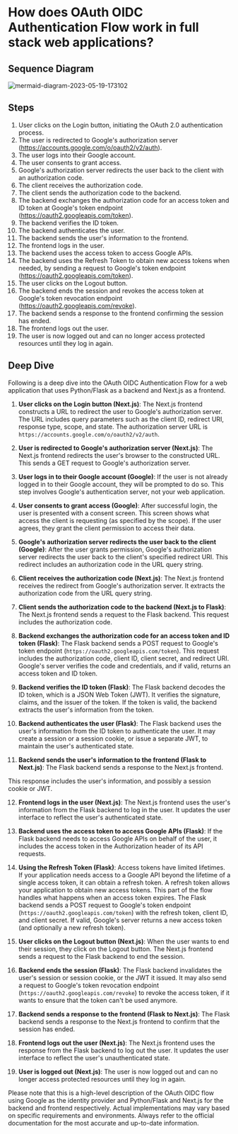 # How does OAuth OIDC Authentication Flow work in full stack web applications?


## Sequence Diagram

![mermaid-diagram-2023-05-19-173102](https://github.com/sarveshkapre/humleaf/assets/15698301/59d27adf-2fb9-4fa3-91af-be82635a6153)

## Steps

1.  User clicks on the Login button, initiating the OAuth 2.0 authentication process.
2.  The user is redirected to Google's authorization server (https://accounts.google.com/o/oauth2/v2/auth).
3.  The user logs into their Google account.
4.  The user consents to grant access.
5.  Google's authorization server redirects the user back to the client with an authorization code.
6.  The client receives the authorization code.
7.  The client sends the authorization code to the backend.
8.  The backend exchanges the authorization code for an access token and ID token at Google's token endpoint (https://oauth2.googleapis.com/token).
9.  The backend verifies the ID token.
10. The backend authenticates the user.
11. The backend sends the user's information to the frontend.
12. The frontend logs in the user.
13. The backend uses the access token to access Google APIs.
14. The backend uses the Refresh Token to obtain new access tokens when needed, by sending a request to Google's token endpoint (https://oauth2.googleapis.com/token).
15. The user clicks on the Logout button.
16. The backend ends the session and revokes the access token at Google's token revocation endpoint (https://oauth2.googleapis.com/revoke).
17. The backend sends a response to the frontend confirming the session has ended.
18. The frontend logs out the user.
19. The user is now logged out and can no longer access protected resources until they log in again.

## Deep Dive

Following is a deep dive into the OAuth OIDC Authentication Flow for a web application that uses Python/Flask as a backend and Next.js as a frontend.

1. **User clicks on the Login button (Next.js)**: The Next.js frontend constructs a URL to redirect the user to Google's authorization server. The URL includes query parameters such as the client ID, redirect URI, response type, scope, and state. The authorization server URL is `https://accounts.google.com/o/oauth2/v2/auth`.

2. **User is redirected to Google's authorization server (Next.js)**: The Next.js frontend redirects the user's browser to the constructed URL. This sends a GET request to Google's authorization server.

3. **User logs in to their Google account (Google)**: If the user is not already logged in to their Google account, they will be prompted to do so. This step involves Google's authentication server, not your web application.

4. **User consents to grant access (Google)**: After successful login, the user is presented with a consent screen. This screen shows what access the client is requesting (as specified by the scope). If the user agrees, they grant the client permission to access their data.

5. **Google's authorization server redirects the user back to the client (Google)**: After the user grants permission, Google's authorization server redirects the user back to the client's specified redirect URI. This redirect includes an authorization code in the URL query string.

6. **Client receives the authorization code (Next.js)**: The Next.js frontend receives the redirect from Google's authorization server. It extracts the authorization code from the URL query string.

7. **Client sends the authorization code to the backend (Next.js to Flask)**: The Next.js frontend sends a request to the Flask backend. This request includes the authorization code.

8. **Backend exchanges the authorization code for an access token and ID token (Flask)**: The Flask backend sends a POST request to Google's token endpoint (`https://oauth2.googleapis.com/token`). This request includes the authorization code, client ID, client secret, and redirect URI. Google's server verifies the code and credentials, and if valid, returns an access token and ID token.

9. **Backend verifies the ID token (Flask)**: The Flask backend decodes the ID token, which is a JSON Web Token (JWT). It verifies the signature, claims, and the issuer of the token. If the token is valid, the backend extracts the user's information from the token.

10. **Backend authenticates the user (Flask)**: The Flask backend uses the user's information from the ID token to authenticate the user. It may create a session or a session cookie, or issue a separate JWT, to maintain the user's authenticated state.

11. **Backend sends the user's information to the frontend (Flask to Next.js)**: The Flask backend sends a response to the Next.js frontend.

This response includes the user's information, and possibly a session cookie or JWT.

12. **Frontend logs in the user (Next.js)**: The Next.js frontend uses the user's information from the Flask backend to log in the user. It updates the user interface to reflect the user's authenticated state.

13. **Backend uses the access token to access Google APIs (Flask)**: If the Flask backend needs to access Google APIs on behalf of the user, it includes the access token in the Authorization header of its API requests.

14. **Using the Refresh Token (Flask)**: Access tokens have limited lifetimes. If your application needs access to a Google API beyond the lifetime of a single access token, it can obtain a refresh token. A refresh token allows your application to obtain new access tokens. This part of the flow handles what happens when an access token expires. The Flask backend sends a POST request to Google's token endpoint (`https://oauth2.googleapis.com/token`) with the refresh token, client ID, and client secret. If valid, Google's server returns a new access token (and optionally a new refresh token).

15. **User clicks on the Logout button (Next.js)**: When the user wants to end their session, they click on the Logout button. The Next.js frontend sends a request to the Flask backend to end the session.

16. **Backend ends the session (Flask)**: The Flask backend invalidates the user's session or session cookie, or the JWT it issued. It may also send a request to Google's token revocation endpoint (`https://oauth2.googleapis.com/revoke`) to revoke the access token, if it wants to ensure that the token can't be used anymore.

17. **Backend sends a response to the frontend (Flask to Next.js)**: The Flask backend sends a response to the Next.js frontend to confirm that the session has ended.

18. **Frontend logs out the user (Next.js)**: The Next.js frontend uses the response from the Flask backend to log out the user. It updates the user interface to reflect the user's unauthenticated state.

19. **User is logged out (Next.js)**: The user is now logged out and can no longer access protected resources until they log in again.

Please note that this is a high-level description of the OAuth OIDC flow using Google as the identity provider and Python/Flask and Next.js for the backend and frontend respectively. Actual implementations may vary based on specific requirements and environments. Always refer to the official documentation for the most accurate and up-to-date information.
